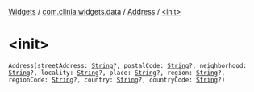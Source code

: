 [Widgets](../../index.md) / [com.clinia.widgets.data](../index.md) / [Address](index.md) / [&lt;init&gt;](./-init-.md)

# &lt;init&gt;

`Address(streetAddress: `[`String`](https://kotlinlang.org/api/latest/jvm/stdlib/kotlin/-string/index.html)`?, postalCode: `[`String`](https://kotlinlang.org/api/latest/jvm/stdlib/kotlin/-string/index.html)`?, neighborhood: `[`String`](https://kotlinlang.org/api/latest/jvm/stdlib/kotlin/-string/index.html)`?, locality: `[`String`](https://kotlinlang.org/api/latest/jvm/stdlib/kotlin/-string/index.html)`?, place: `[`String`](https://kotlinlang.org/api/latest/jvm/stdlib/kotlin/-string/index.html)`?, region: `[`String`](https://kotlinlang.org/api/latest/jvm/stdlib/kotlin/-string/index.html)`?, regionCode: `[`String`](https://kotlinlang.org/api/latest/jvm/stdlib/kotlin/-string/index.html)`?, country: `[`String`](https://kotlinlang.org/api/latest/jvm/stdlib/kotlin/-string/index.html)`?, countryCode: `[`String`](https://kotlinlang.org/api/latest/jvm/stdlib/kotlin/-string/index.html)`?)`